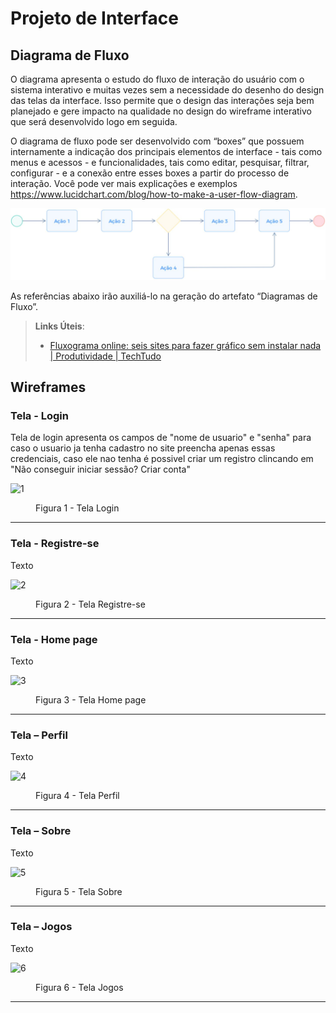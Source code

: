 
# Projeto de Interface

## Diagrama de Fluxo

O diagrama apresenta o estudo do fluxo de interação do usuário com o sistema interativo e  muitas vezes sem a necessidade do desenho do design das telas da interface. Isso permite que o design das interações seja bem planejado e gere impacto na qualidade no design do wireframe interativo que será desenvolvido logo em seguida.

O diagrama de fluxo pode ser desenvolvido com “boxes” que possuem internamente a indicação dos principais elementos de interface - tais como menus e acessos - e funcionalidades, tais como editar, pesquisar, filtrar, configurar - e a conexão entre esses boxes a partir do processo de interação. Você pode ver mais explicações e exemplos https://www.lucidchart.com/blog/how-to-make-a-user-flow-diagram.

![Exemplo de Diagrama de Fluxo](img/diagramafluxo2.jpg)

As referências abaixo irão auxiliá-lo na geração do artefato “Diagramas de Fluxo”.

> **Links Úteis**:
> - [Fluxograma online: seis sites para fazer gráfico sem instalar nada | Produtividade | TechTudo](https://www.techtudo.com.br/listas/2019/03/fluxograma-online-seis-sites-para-fazer-grafico-sem-instalar-nada.ghtml)

## Wireframes
<h3><b>Tela - Login</b></h3>
<p>Tela de login apresenta os campos de "nome de usuario" e "senha" para caso o usuario ja tenha cadastro no site preencha apenas essas credenciais, caso ele nao tenha é possivel criar um registro clincando em "Não conseguir iniciar sessão? Criar conta" </p>
  
![1](https://github.com/ICEI-PUC-Minas-PMV-ADS/pmv-ads-2024-1-e3-proj-mov-t7-g2/assets/144962568/1a634c67-48d7-4d7b-86dc-b0d40072707d)


<figure> 
  <figcaption>Figura 1 - Tela Login
</figure> 
<hr>
<h3><b>Tela -  Registre-se</b></h3>
<p>Texto</p>

 ![2](https://github.com/ICEI-PUC-Minas-PMV-ADS/pmv-ads-2024-1-e3-proj-mov-t7-g2/assets/144962568/7136e770-18fa-4725-bee8-a36b82ec8b59)

  
<figure> 
  <figcaption> Figura 2 - Tela Registre-se
</figure> 
<hr>

<h3><b>Tela - Home page</b></h3>
<p>Texto</p>

![3](https://github.com/ICEI-PUC-Minas-PMV-ADS/pmv-ads-2024-1-e3-proj-mov-t7-g2/assets/144962568/078441dc-a7cd-499a-888b-2b04740321ac)


  
<figure>  
    <figcaption>Figura 3 - Tela Home page   
</figure> 
<hr>

<h3><b>Tela – Perfil</b></h3>
<p>Texto </p>
  
![4](https://github.com/ICEI-PUC-Minas-PMV-ADS/pmv-ads-2024-1-e3-proj-mov-t7-g2/assets/144962568/f3b53300-5188-4d18-b56f-f301f8303541)



<figure> 
    <figcaption>Figura 4 - Tela Perfil
</figure>
<hr>

<h3><b>Tela – Sobre</b></h3>
<p>Texto </p>
  
![5](https://github.com/ICEI-PUC-Minas-PMV-ADS/pmv-ads-2024-1-e3-proj-mov-t7-g2/assets/144962568/92b2193f-d720-4948-a567-54fa40dc0ea3)



<figure> 
    <figcaption>Figura 5 - Tela Sobre
</figure>
<hr>

<h3><b>Tela – Jogos</b></h3>
<p>Texto </p>
  

![6](https://github.com/ICEI-PUC-Minas-PMV-ADS/pmv-ads-2024-1-e3-proj-mov-t7-g2/assets/144962568/6f9aa9ba-f0af-4a1b-b608-440ef9b21075)



<figure> 
    <figcaption>Figura 6 - Tela Jogos
</figure>
<hr>


